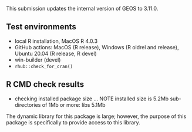
This submission updates the internal version of GEOS to 3.11.0.

## Test environments

* local R installation, MacOS R 4.0.3
* GitHub actions: MacOS (R release), Windows (R oldrel and release), 
  Ubuntu 20.04 (R release, R devel)
* win-builder (devel)
* `rhub::check_for_cran()`

## R CMD check results

* checking installed package size ... NOTE
  installed size is  5.2Mb
  sub-directories of 1Mb or more:
    libs   5.1Mb

The dynamic library for this package is large; however, the purpose of this package
is specifically to provide access to this library.
